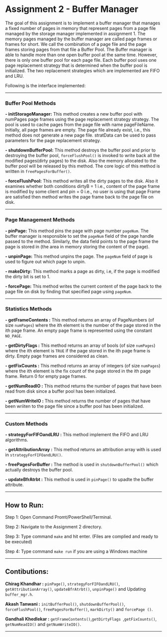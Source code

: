 # Assignment 2 - Buffer Manager

The goal of this assignment is to implement a buffer manager that manages a fixed number of pages in memory that represent pages from a page file 
managed by the storage manager implemented in assignment 1. The memory pages managed by the buffer manager are called page frames or 
frames for short. We call the combination of a page file and the page frames storing pages from that file a Buffer Pool. The Buffer manager 
is able to handle more than one open buffer pool at the same time. However, there is only one buffer pool for each page file. 
Each buffer pool uses one page replacement strategy that is determined when the buffer pool is initialized. The two replacement strategies
which are implemented are FIFO and LRU.

Following is the interface implemented:

-----------------------------------------------------------------------------------------------------------------
### Buffer Pool Methods

**- initStorageManager:**
This method creates a new buffer pool with numPages page frames using the page 
replacement strategy strategy. The pool is used to cache pages from the page file 
with name pageFileName. Initially, all page frames are empty. The page file 
already exist, i.e., this method does not generate a new page file. stratData 
can be used to pass parameters for the page replacement strategy. 

**- shutdownBufferPool:**
This method destroys the buffer pool and prior to destroying the buffer pool, 
```forceFlushPool()``` is invoked to write back all the modified pages(dirty pages) to the disk.
Also the memory allocated to the buffer pool will be released by this method. The core logic of this method is written in ```freePagesForBuffer()```.

**- forceFlushPool:**
This method writes all the dirty pages to the disk.
Also it examines whether both conditions dirtyB = 1 i.e., content of the page frame is 
modified by some client and pin = 0 i.e., no user is using that page Frame are 
satisfied then method writes the page frame back to the page file on disk.

-----------------------------------------------------------------------------------------------------------------
### Page Management Methods

**- pinPage:**
This method pins the page with page number ```pageNum```. The buffer manager is responsible to set the ```pageNum``` field of the page handle 
passed to the method. Similarly, the data field points to the page frame the page is stored in (the area in memory storing the content of the page).

**- unpinPage:**
This method unpins the page. The ```pageNum``` field of page is used to figure out which page to unpin.

**- makeDirty:**
This method marks a page as dirty, i.e, if the page is modified the dirty bit is set to 1.

**- forcePage:**
This method writes the current content of the page back to the page file on disk by finding that specified page using ```pageNum```.

-----------------------------------------------------------------------------------------------------------------
### Statistics Methods

**- getFrameContents :**
This method returns an array of PageNumbers (of size ```numPages```) where the ith element is the number of the page stored in the ith page frame. 
An empty page frame is represented using the constant ```NO_PAGE```.

**- getDirtyFlags :**
This method returns an array of bools (of size ```numPages```) where the ith element is ```TRUE``` if the page stored in the ith page frame is dirty. 
Empty page frames are considered as clean.

**- getFixCounts :**
This method  returns an array of integers (of size ```numPages```) where the ith element is the fix count of the page stored in the ith page frame. 
Return 0 for empty page frames.

**- getNumReadIO :**
This method returns the number of pages that have been read from disk since a buffer pool has been initialized.

**- getNumWriteIO :**
This method returns the number of pages that have been wriiten to the page file since a buffer pool has been initialized.

-----------------------------------------------------------------------------------------------------------------
### Custom Methods

**- strategyForFIFOandLRU :**
This method implement the FIFO and LRU algorithms.

**- getAttributionArray :**
This  method returns an attribution array with is used in ```strategyForFIFOandLRU()```.

**- freePagesForBuffer :**
The method is used in ```shutdownBufferPool()``` which actually destroys the buffer pool.

**- updateBfrAtrbt :**
This method is used in ```pinPage()``` to upadte the buffer attribute.

-----------------------------------------------------------------------------------------------------------------

## How to Run: ##
Step 1: Open Command Promt/PowerShell/Terminal.

Step 2: Navigate to the Assignment 2 directory.

Step 3: Type command ```make``` and hit enter. (Files are complied and ready to be executed)

Step 4: Type command ```make run``` if you are using a Windows machine

-----------------------------------------------------------------------------------------------------------------

## Contibutions:

**Chirag Khandhar :**
```pinPage()```, ```strategyForFIFOandLRU()```, ```getAttributionArray()```, ```updateBfrAtrbt()```, ```unpinPage()``` and Updating ```buffer_mgr.h```.

**Akash Tanwani :**
```initBufferPool()```, ```shutdownBufferPool()```, ```forceFlushPool()```, ```freePagesForBuffer()```, ```markDirty()``` and ```forcePage ()```. 

**Gandhali Khedlekar :** ```getFrameContents()```,```getDirtyFlags ```,```getFixCounts()```, ```getNumReadIO()``` and ```getNumWriteIO()```.






-----------------------------------------------------------------------------------------------------------------
